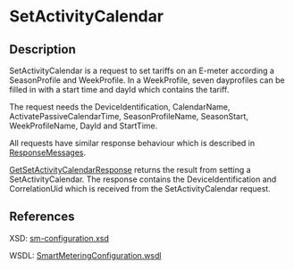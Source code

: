 # SetActivityCalendar

## Description

SetActivityCalendar is a request to set tariffs on an E-meter according a SeasonProfile and WeekProfile. In a WeekProfile, seven dayprofiles can be filled in with a start time and dayId which contains the tariff.

The request needs the DeviceIdentification, CalendarName, ActivatePassiveCalendarTime, SeasonProfileName, SeasonStart, WeekProfileName, DayId and StartTime.

All requests have similar response behaviour which is described in [ResponseMessages](../../responsemessages.md).

[GetSetActivityCalendarResponse](getsetactivitycalendarresponse.md) returns the result from setting a SetActivityCalendar. The response contains the DeviceIdentification and CorrelationUid which is received from the SetActivityCalendar request.

## References

XSD: [sm-configuration.xsd](https://github.com/OSGP/open-smart-grid-platform/blob/development/osgp/shared/osgp-ws-smartmetering/src/main/resources/schemas/sm-configuration.xsd)

WSDL: [SmartMeteringConfiguration.wsdl](https://github.com/OSGP/open-smart-grid-platform/blob/development/osgp/shared/osgp-ws-smartmetering/src/main/resources/SmartMeteringConfiguration.wsdl)

